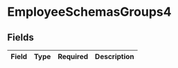 # EmployeeSchemasGroups4


## Fields

| Field       | Type        | Required    | Description |
| ----------- | ----------- | ----------- | ----------- |